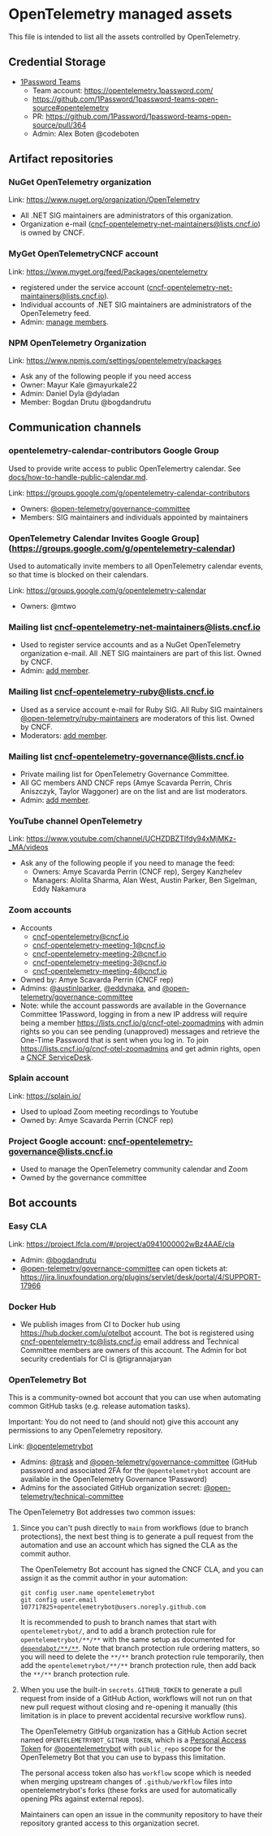 # OpenTelemetry managed assets

This file is intended to list all the assets controlled by OpenTelemetry.

## Credential Storage

- [1Password Teams](https://1password.com/)
  - Team account: https://opentelemetry.1password.com/
  - https://github.com/1Password/1password-teams-open-source#opentelemetry
  - PR: https://github.com/1Password/1password-teams-open-source/pull/364
  - Admin: Alex Boten @codeboten

## Artifact repositories

### NuGet OpenTelemetry organization

Link: https://www.nuget.org/organization/OpenTelemetry

- All .NET SIG maintainers are administrators of this organization.
- Organization e-mail (cncf-opentelemetry-net-maintainers@lists.cncf.io) is owned by CNCF.

### MyGet OpenTelemetryCNCF account

Link: https://www.myget.org/feed/Packages/opentelemetry

- registered under the service account (cncf-opentelemetry-net-maintainers@lists.cncf.io).
- Individual accounts of .NET SIG maintainers are administrators of the OpenTelemetry feed.
- Admin: [manage members](https://www.myget.org/feed/Security/opentelemetry).

### NPM OpenTelemetry Organization

Link: https://www.npmjs.com/settings/opentelemetry/packages

- Ask any of the following people if you need access
- Owner: Mayur Kale @mayurkale22
- Admin: Daniel Dyla @dyladan
- Member: Bogdan Drutu @bogdandrutu

## Communication channels

### opentelemetry-calendar-contributors Google Group

Used to provide write access to public OpenTelemertry calendar. See [docs/how-to-handle-public-calendar.md](docs/how-to-handle-public-calendar.md).

Link: https://groups.google.com/g/opentelemetry-calendar-contributors

- Owners: [@open-telemetry/governance-committee](https://github.com/orgs/open-telemetry/teams/governance-committee)
- Members: SIG maintainers and individuals appointed by maintainers

### OpenTelemetry Calendar Invites Google Group](https://groups.google.com/g/opentelemetry-calendar)

Used to automatically invite members to all OpenTelemetry calendar events, so that time is blocked on their calendars.

Link: https://groups.google.com/g/opentelemetry-calendar

- Owners: @mtwo

### Mailing list cncf-opentelemetry-net-maintainers@lists.cncf.io

- Used to register service accounts and as a NuGet OpenTelemetry organization e-mail. All .NET SIG maintainers are part of this list. Owned by CNCF.
- Admin: [add member](https://lists.cncf.io/g/cncf-opentelemetry-net-maintainers/).

### Mailing list cncf-opentelemetry-ruby@lists.cncf.io

- Used as a service account e-mail for Ruby SIG. All Ruby SIG maintainers [@open-telemetry/ruby-maintainers](https://github.com/orgs/open-telemetry/teams/ruby-maintainers) are moderators of this list. Owned by CNCF.
- Moderators: [add member](https://lists.cncf.io/g/cncf-opentelemetry-ruby/members).

### Mailing list cncf-opentelemetry-governance@lists.cncf.io

- Private mailing list for OpenTelemetry Governance Committee.
- All GC members AND CNCF reps (Amye Scavarda Perrin, Chris Aniszczyk, Taylor Waggoner) are on the list and are list moderators.
- Admin: [add member](https://lists.cncf.io/g/cncf-opentelemetry-governance/members).

### YouTube channel OpenTelemetry

Link: https://www.youtube.com/channel/UCHZDBZTIfdy94xMjMKz-_MA/videos

- Ask any of the following people if you need to manage the feed:
  - Owners: Amye Scavarda Perrin (CNCF rep), Sergey Kanzhelev
  - Managers: Alolita Sharma, Alan West, Austin Parker, Ben Sigelman, Eddy Nakamura

### Zoom accounts

- Accounts
  - cncf-opentelemetry@cncf.io
  - cncf-opentelemetry-meeting-1@cncf.io
  - cncf-opentelemetry-meeting-2@cncf.io
  - cncf-opentelemetry-meeting-3@cncf.io
  - cncf-opentelemetry-meeting-4@cncf.io
- Owned by: Amye Scavarda Perrin (CNCF rep)
- Admins: [@austinlparker](https://github.com/austinlparker), [@eddynaka](https://github.com/eddynaka),
  and [@open-telemetry/governance-committee](https://github.com/orgs/open-telemetry/teams/governance-committee)
- Note: while the account passwords are available in the Governance Committee 1Password, logging in from a new IP
  address will require being a member https://lists.cncf.io/g/cncf-otel-zoomadmins with admin rights so you can see
  pending (unapproved) messages and retrieve the One-Time Password that is sent when you log in.
  To join https://lists.cncf.io/g/cncf-otel-zoomadmins and get admin rights, open a
  [CNCF ServiceDesk](https://cncfservicedesk.atlassian.net/).

### Splain account

Link: https://splain.io/

- Used to upload Zoom meeting recordings to Youtube
- Owned by: Amye Scavarda Perrin (CNCF rep)

### Project Google account: cncf-opentelemetry-governance@lists.cncf.io

- Used to manage the OpenTelemetry community calendar and Zoom
- Owned by the governance committee

## Bot accounts

### Easy CLA

Link: https://project.lfcla.com/#/project/a0941000002wBz4AAE/cla

- Admin: [@bogdandrutu](https://github.com/bogdandrutu)
- [@open-telemetry/governance-committee](https://github.com/orgs/open-telemetry/teams/governance-committee)
  can open tickets at: https://jira.linuxfoundation.org/plugins/servlet/desk/portal/4/SUPPORT-17966

### Docker Hub

- We publish images from CI to Docker hub using https://hub.docker.com/u/otelbot account. The bot is registered using cncf-opentelemetry-tc@lists.cncf.io email address and Technical Committee members are owners of this account. The Admin for bot security credentials for CI is @tigrannajaryan

### OpenTelemetry Bot

This is a community-owned bot account that you can use when automating common GitHub tasks
(e.g. release automation tasks).

Important: You do not need to (and should not) give this account any permissions to any OpenTelemetry repository.

Link: [@opentelemetrybot](https://github.com/opentelemetrybot)

- Admins: [@trask](https://github.com/trask) and
  [@open-telemetry/governance-committee](https://github.com/orgs/open-telemetry/teams/governance-committee)
  (GitHub password and associated 2FA for the `@opentelemetrybot` account are available in the OpenTelemetry Governance
  1Password)
- Admins for the associated GitHub organization secret:
  [@open-telemetry/technical-committee](https://github.com/orgs/open-telemetry/teams/technical-committee)

The OpenTelemetry Bot addresses two common issues:

1. Since you can't push directly to `main` from workflows (due to branch protections), the next best thing is to
   generate a pull request from the automation and use an account which has signed the CLA as the commit author.

   The OpenTelemetry Bot account has signed the CNCF CLA, and you can assign it as the commit author in your automation:

   ```
   git config user.name opentelemetrybot
   git config user.email 107717825+opentelemetrybot@users.noreply.github.com
   ```

   It is recommended to push to branch names that start with `opentelemetrybot/`, and to add a branch protection
   rule for `opentelemetrybot/**/**` with the same setup as documented for
   [`dependabot/**/**`](https://github.com/open-telemetry/community/blob/main/docs/how-to-configure-new-repository.md#branch-protection-rule-dependabot). Note that branch protection rule ordering matters, so you will need to
   delete the `**/**` branch protection rule temporarily, then add the `opentelemetrybot/**/**` branch protection
   rule, then add back the `**/**` branch protection rule.

2. When you use the built-in `secrets.GITHUB_TOKEN` to generate a pull request from inside of a GitHub Action, workflows
   will not run on that new pull request without closing and re-opening it manually (this limitation is in place to
   prevent accidental recursive workflow runs).

   The OpenTelemetry GitHub organization has a GitHub Action secret named `OPENTELEMETRYBOT_GITHUB_TOKEN`, which is a
   [Personal Access Token][] for [@opentelemetrybot](https://github.com/opentelemetrybot) with `public_repo`
   scope for the OpenTelemetry Bot that you can use to bypass this limitation.

   The personal access token also has `workflow` scope which is needed when merging upstream changes of
   `.github/workflow` files into opentelemetrybot's forks (these forks are used for automatically opening PRs against
   external repos).

   Maintainers can open an issue in the community repository to have their repository granted access to this
   organization secret.

   [Personal Access Token]: https://docs.github.com/en/authentication/keeping-your-account-and-data-secure/creating-a-personal-access-token
